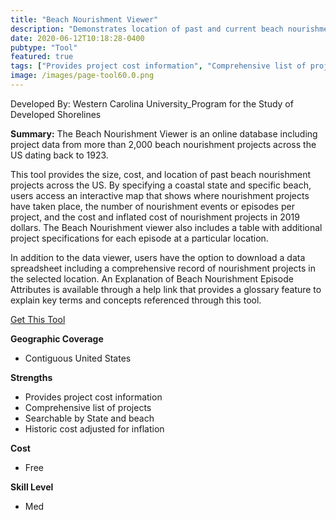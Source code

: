 ```yaml
---
title: "Beach Nourishment Viewer"
description: "Demonstrates location of past and current beach nourishment projects, number of nourishment episodes in one area, date of project completion, cost, and volume of the project."
date: 2020-06-12T10:18:28-0400
pubtype: "Tool"
featured: true
tags: ["Provides project cost information", "Comprehensive list of projects", "Searchable by State and beach", "Historic cost adjusted for inflation"]
image: /images/page-tool60.0.png
---
```

Developed By: Western Carolina University_Program for the Study of Developed Shorelines

**Summary:** The Beach Nourishment Viewer is an online database including project data from more than 2,000 beach nourishment projects across the US dating back to 1923.

This tool provides the size, cost, and location of past beach nourishment projects across the US. By specifying a coastal state and specific beach, users access an interactive map that shows where nourishment projects have taken place, the number of nourishment events or episodes per project, and the cost and inflated cost of nourishment projects in 2019 dollars. The Beach Nourishment viewer also includes a table with additional project specifications for each episode at a particular location. 

In addition to the data viewer, users have the option to download a data spreadsheet including a comprehensive record of nourishment projects in the selected location. An Explanation of Beach Nourishment Episode Attributes is available through a help link that provides a glossary feature to explain key terms and concepts referenced through this tool.

<a href="http://beachnourishment.wcu.edu/" target="_blank">Get This Tool</a>

__**Geographic Coverage**__
- Contiguous United States

__**Strengths**__
-  Provides project cost information
-   Comprehensive list of projects
-   Searchable by State and beach
-   Historic cost adjusted for inflation

__**Cost**__
- Free

__**Skill Level**__
- Med
